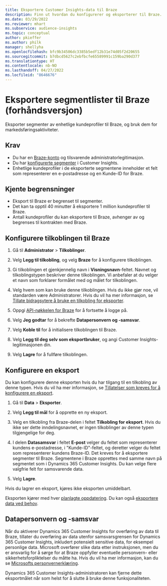 ```yaml
---
title: Eksportere Customer Insights-data til Braze
description: Finn ut hvordan du konfigurerer og eksporterer til Braze.
ms.date: 03/29/2022
ms.reviewer: mhart
ms.subservice: audience-insights
ms.topic: conceptual
author: pkieffer
ms.author: philk
manager: shellyha
ms.openlocfilehash: bfc9b34506dc3385b5edf12b31e74d05f2d20655
ms.sourcegitcommit: b7dbcd5627c2ebfbcfe65589991c159ba290d377
ms.translationtype: HT
ms.contentlocale: nb-NO
ms.lasthandoff: 04/27/2022
ms.locfileid: "8646676"
---
```

# <a name="export-segment-lists-to-braze-preview"></a>Eksportere segmentlister til Braze (forhåndsversjon)

Eksporter segmenter av enhetlige kundeprofiler til Braze, og bruk dem for markedsføringsaktiviteter.

## <a name="prerequisites"></a>Krav

-   Du har en [Braze-konto](https://www.braze.com/) og tilsvarende administratorlegitimasjon.
-   Du har [konfigurerte segmenter](segments.md) i Customer Insights.
-   Enhetlige kundeprofiler i de eksporterte segmentene inneholder et felt som representerer en e-postadresse og en Kunde-ID for Braze. 

## <a name="known-limitations"></a>Kjente begrensninger

- Eksport til Braze er begrenset til segmenter.
- Det kan ta opptil 40 minutter å eksportere 1 million kundeprofiler til Braze. 
- Antall kundeprofiler du kan eksportere til Braze, avhenger av og begrenses til kontrakten med Braze.

## <a name="set-up-connection-to-braze"></a>Konfigurere tilkoblingen til Braze

1. Gå til **Administrator** > **Tilkoblinger**.

1. Velg **Legg til tilkobling**, og velg **Braze** for å konfigurere tilkoblingen.

1. Gi tilkoblingen et gjenkjennelig navn i **Visningsnavn**-feltet. Navnet og tilkoblingstypen beskriver denne tilkoblingen. Vi anbefaler at du velger et navn som forklarer formålet med og målet for tilkoblingen.

1. Velg hvem som kan bruke denne tilkoblingen. Hvis du ikke gjør noe, vil standarden være Administratorer. Hvis du vil ha mer informasjon, se [Tillate bidragsytere å bruke en tilkobling for eksporter](connections.md#allow-contributors-to-use-a-connection-for-exports).

1. Oppgi [API-nøkkelen for Braze](https://www.braze.com/docs/api/basics/) for å fortsette å logge på. 

1. Velg **Jeg godtar** for å bekrefte **Datapersonvern og -samsvar**.

1. Velg **Koble til** for å initialisere tilkoblingen til Braze.

1. Velg **Legg til deg selv som eksportbruker**, og angi Customer Insights-legitimasjonen din.

1. Velg **Lagre** for å fullføre tilkoblingen.

## <a name="configure-an-export"></a>Konfigurere en eksport

Du kan konfigurere denne eksporten hvis du har tilgang til en tilkobling av denne typen. Hvis du vil ha mer informasjon, se [Tillatelser som kreves for å konfigurere en eksport](export-destinations.md#set-up-a-new-export).

1. Gå til **Data** > **Eksporter**.

1. Velg **Legg til mål** for å opprette en ny eksport.

1. Velg en tilkobling fra Braze-delen i feltet **Tilkobling for eksport**. Hvis du ikke ser dette inndelingsnavnet, er ingen tilkoblinger av denne typen tilgjengelige for deg.  

3. I delen **Datasamsvar** i feltet **E-post** velger du feltet som representerer kundens e-postadresse, i "Kunde-ID"-feltet, og deretter velger du feltet som representerer kundens Braze-ID. Det kreves for å eksportere segmenter til Braze. Segmentene i Braze opprettes med samme navn på segmentet som i Dynamics 365 Customer Insights. Du kan velge flere valgfrie felt for samsvarende data. 

1. Velg **Lagre**.

Hvis du lagrer en eksport, kjøres ikke eksporten umiddelbart.

Eksporten kjører med hver [planlagte oppdatering](system.md#schedule-tab). Du kan også [eksportere data ved behov](export-destinations.md#run-exports-on-demand). 


## <a name="data-privacy-and-compliance"></a>Datapersonvern og -samsvar

Når du aktiverer Dynamics 365 Customer Insights for overføring av data til Braze, tillater du overføring av data utenfor samsvarsgrensen for Dynamics 365 Customer Insights, inkludert potensielt sensitive data, for eksempel personlige data. Microsoft overfører slike data etter instruksjonen, men du er ansvarlig for å sørge for at Braze oppfyller eventuelle personvern- eller sikkerhetsforpliktelser du måtte ha. Hvis du vil ha mer informasjon, kan du se [Microsofts personvernerklæring](https://go.microsoft.com/fwlink/?linkid=396732).

Dynamics 365 Customer Insights-administratoren kan fjerne dette eksportmålet når som helst for å slutte å bruke denne funksjonaliteten.
